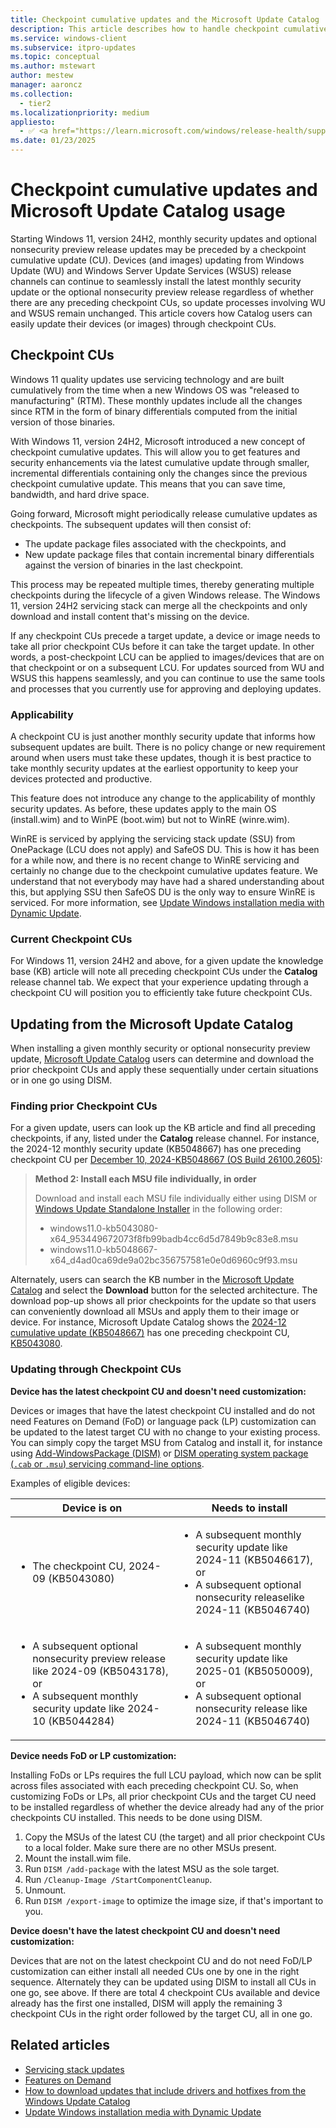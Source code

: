```yaml
---
title: Checkpoint cumulative updates and the Microsoft Update Catalog
description: This article describes how to handle checkpoint cumulative updates when you use the Microsoft Update Catalog to update devices and images.
ms.service: windows-client
ms.subservice: itpro-updates
ms.topic: conceptual
ms.author: mstewart
author: mestew
manager: aaroncz
ms.collection:
  - tier2
ms.localizationpriority: medium
appliesto: 
  - ✅ <a href="https://learn.microsoft.com/windows/release-health/supported-versions-windows-client" target="_blank">Windows 11, version 24H2 and later</a>
ms.date: 01/23/2025
---
```


# Checkpoint cumulative updates and Microsoft Update Catalog usage

Starting Windows 11, version 24H2, monthly security updates and optional nonsecurity preview release updates may be preceded by a checkpoint cumulative update (CU). Devices (and images) updating from Windows Update (WU) and Windows Server Update Services (WSUS) release channels can continue to seamlessly install the latest monthly security update or the optional nonsecurity preview release regardless of whether there are any preceding checkpoint CUs, so update processes involving WU and WSUS remain unchanged. This article covers how Catalog users can easily update their devices (or images) through checkpoint CUs.

## Checkpoint CUs

Windows 11 quality updates use servicing technology and are built cumulatively from the time when a new Windows OS was "released to manufacturing" (RTM). These monthly updates include all the changes since RTM in the form of binary differentials computed from the initial version of those binaries.

With Windows 11, version 24H2, Microsoft introduced a new concept of checkpoint cumulative updates. This will allow you to get features and security enhancements via the latest cumulative update through smaller, incremental differentials containing only the changes since the previous checkpoint cumulative update. This means that you can save time, bandwidth, and hard drive space.

Going forward, Microsoft might periodically release cumulative updates as checkpoints. The subsequent updates will then consist of:
- The update package files associated with the checkpoints, and
- New update package files that contain incremental binary differentials against the version of binaries in the last checkpoint.

This process may be repeated multiple times, thereby generating multiple checkpoints during the lifecycle of a given Windows release. The Windows 11, version 24H2 servicing stack can merge all the checkpoints and only download and install content that's missing on the device.

If any checkpoint CUs precede a target update, a device or image needs to take all prior checkpoint CUs before it can take the target update. In other words, a post-checkpoint LCU can be applied to images/devices that are on that checkpoint or on a subsequent LCU. For updates sourced from WU and WSUS this happens seamlessly, and you can continue to use the same tools and processes that you currently use for approving and deploying updates.

### Applicability

A checkpoint CU is just another monthly security update that informs how subsequent updates are built. There is no policy change or new requirement around when users must take these updates, though it is best practice to take monthly security updates at the earliest opportunity to keep your devices protected and productive.

This feature does not introduce any change to the applicability of monthly security updates. As before, these updates apply to the main OS (install.wim) and to WinPE (boot.wim) but not to WinRE (winre.wim).

WinRE is serviced by applying the servicing stack update (SSU) from OnePackage (LCU does not apply) and SafeOS DU. This is how it has been for a while now, and there is no recent change to WinRE servicing and certainly no change due to the checkpoint cumulative updates feature. We understand that not everybody may have had a shared understanding about this, but applying SSU then SafeOS DU is the only way to ensure WinRE is serviced. For more information, see [Update Windows installation media with Dynamic Update](media-dynamic-update.md).

### Current Checkpoint CUs
 
For Windows 11, version 24H2 and above, for a given update the knowledge base (KB) article will note all preceding checkpoint CUs under the **Catalog** release channel tab. We expect that your experience updating through a checkpoint CU will position you to efficiently take future checkpoint CUs.

## Updating from the Microsoft Update Catalog

When installing a given monthly security or optional nonsecurity preview update, [Microsoft Update Catalog](https://www.catalog.update.microsoft.com) users can determine and download the prior checkpoint CUs and apply these sequentially under certain situations or in one go using DISM.

### Finding prior Checkpoint CUs

For a given update, users can look up the KB article and find all preceding checkpoints, if any, listed under the **Catalog** release channel. For instance, the 2024-12 monthly security update (KB5048667) has one preceding checkpoint CU per [December 10, 2024-KB5048667 (OS Build 26100.2605)](https://support.microsoft.com/topic/708755a6-d809-4a8a-8d20-53c4108590e6#ID0ELBD=Catalog):

   > <b>Method 2: Install each MSU file individually, in order</b> <p>Download and install each MSU file individually either using DISM or [Windows Update Standalone Installer](https://support.microsoft.com/topic/799ba3df-ec7e-b05e-ee13-1cdae8f23b19) in the following order: <ul><li> windows11.0-kb5043080-x64_953449672073f8fb99badb4cc6d5d7849b9c83e8.msu </li> <li>windows11.0-kb5048667-x64_d4ad0ca69de9a02bc356757581e0e0d6960c9f93.msu </li></ul>

Alternately, users can search the KB number in the [Microsoft Update Catalog](https://catalog.update.microsoft.com/) and select the **Download** button for the selected architecture. The download pop-up shows all prior checkpoints for the update so that users can conveniently download all MSUs and apply them to their image or device. For instance, Microsoft Update Catalog shows the [2024-12 cumulative update (KB5048667)](https://support.microsoft.com/help/5048667) has one preceding checkpoint CU, [KB5043080](https://support.microsoft.com/help/5043080).

### Updating through Checkpoint CUs

**Device has the latest checkpoint CU and doesn't need customization:**

Devices or images that have the latest checkpoint CU installed and do not need Features on Demand (FoD) or language pack (LP) customization can be updated to the latest target CU with no change to your existing process. You can simply copy the target MSU from Catalog and install it, for instance using [Add-WindowsPackage (DISM)](/powershell/module/dism/add-windowspackage) or [DISM operating system package (`.cab` or `.msu`) servicing command-line options](/windows-hardware/manufacture/desktop/dism-operating-system-package-servicing-command-line-options).

Examples of eligible devices:

| Device is on | Needs to install| 
|---|---|
|<ul><li>The checkpoint CU, 2024-09 (KB5043080)</li></ul>|<ul><li>A subsequent monthly security update like 2024-11 (KB5046617), or</li> <li>A subsequent optional nonsecurity releaselike 2024-11 (KB5046740) </li></ul>|
|<ul><li>A subsequent optional nonsecurity preview release like 2024-09 (KB5043178), or</li> <li> A subsequent monthly security update like 2024-10 (KB5044284)</li></ul>|<ul><li>A subsequent monthly security update like 2025-01 (KB5050009), or</li> <li> A subsequent optional nonsecurity release like 2024-11 (KB5046740) </li></ul>|

**Device needs FoD or LP customization:**

Installing FoDs or LPs requires the full LCU payload, which now can be split across files associated with each preceding checkpoint CU. So, when customizing FoDs or LPs, all prior checkpoint CUs and the target CU need to be installed regardless of whether the device already had any of the prior checkpoints CU installed. This needs to be done using DISM.

1.	Copy the MSUs of the latest CU (the target) and all prior checkpoint CUs to a local folder. Make sure there are no other MSUs present.
1.	Mount the install.wim file.
1.	Run `DISM /add-package` with the latest MSU as the sole target.
1.	Run `/Cleanup-Image /StartComponentCleanup`.
1.	Unmount.
1.	Run `DISM /export-image` to optimize the image size, if that's important to you.  

**Device doesn't have the latest checkpoint CU and doesn't need customization:**

Devices that are not on the latest checkpoint CU and do not need FoD/LP customization can either install all needed CUs one by one in the right sequence. Alternately they can be updated using DISM to install all CUs in one go, see above. If there are total 4 checkpoint CUs available and device already has the first one installed, DISM will apply the remaining 3 checkpoint CUs in the right order followed by the target CU, all in one go.

## Related articles

- [Servicing stack updates](/windows/deployment/update/servicing-stack-updates)
- [Features on Demand](/windows-hardware/manufacture/desktop/features-on-demand-v2--capabilities)
- [How to download updates that include drivers and hotfixes from the Windows Update Catalog](/troubleshoot/windows-client/installing-updates-features-roles/download-updates-drivers-hotfixes-windows-update-catalog)
- [Update Windows installation media with Dynamic Update](media-dynamic-update.md)
